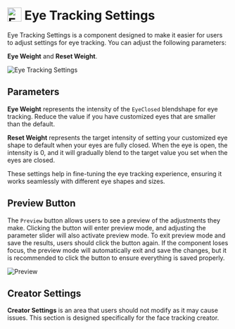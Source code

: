 # <img src="/eye_tracking_settings_icon.png" alt="Eye Tracking Settings" style="width: 32px; height: 32px; vertical-align: -4px; display: inline;"/> Eye Tracking Settings

Eye Tracking Settings is a component designed to make it easier for users to adjust settings for eye tracking.
You can adjust the following parameters:

**Eye Weight** and **Reset Weight**.

![Eye Tracking Settings](/eye-tracking-settings.png)

## Parameters

**Eye Weight** represents the intensity of the `EyeClosed` blendshape for eye tracking. Reduce the value if you have customized eyes that are smaller than the default.

**Reset Weight** represents the target intensity of setting your customized eye shape to default when your eyes are fully closed.
When the eye is open, the intensity is 0, and it will gradually blend to the target value you set when the eyes are closed.

These settings help in fine-tuning the eye tracking experience, ensuring it works seamlessly with different eye shapes and sizes.


## Preview Button
The `Preview` button allows users to see a preview of the adjustments they make. Clicking the button will enter preview mode, and adjusting the parameter slider will also activate preview mode. To exit preview mode and save the results, users should click the button again. If the component loses focus, the preview mode will automatically exit and save the changes, but it is recommended to click the button to ensure everything is saved properly.

![Preview](/eye-tracking-settings-preview.png)

## Creator Settings
**Creator Settings** is an area that users should not modify as it may cause issues. This section is designed specifically for the face tracking creator.